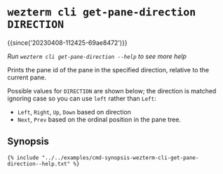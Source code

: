 # `wezterm cli get-pane-direction DIRECTION`

{{since('20230408-112425-69ae8472')}}

*Run `wezterm cli get-pane-direction --help` to see more help*

Prints the pane id of the pane in the specified direction, relative to
the current pane.

Possible values for `DIRECTION` are shown below; the direction is matched
ignoring case so you can use `left` rather than `Left`:

* `Left`, `Right`, `Up`, `Down` based on direction
* `Next`, `Prev` based on the ordinal position in the pane tree.

## Synopsis

```console
{% include "../../examples/cmd-synopsis-wezterm-cli-get-pane-direction--help.txt" %}
```

